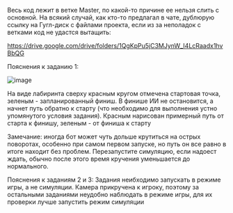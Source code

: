 Весь код лежит в ветке Master, по какой-то причине ее нельзя слить с основной.
На всякий случай, как кто-то предлагал в чате, дублюрую ссылку на Гугл-диск с файлами проекта, если из за неполадок с ветками код не удастся вытащить:

https://drive.google.com/drive/folders/1QgKpPu5jC3MJynW_I4LcRaadx1hvBbQG

Пояснения к заданию 1:

![image](https://github.com/user-attachments/assets/090877e1-a08b-4d5a-826d-cd5f03604c09)

На виде лабиринта сверху красным кругом отмечена стартовая точка, зеленым - запланированный финиш. В финише ИИ не остановится, а начнет путь обратно к старту (что необходимо для выполнения устно упомянутого условия задания). Красным нарисован примерный путь от старта к финишу, зеленым - от финиша к старту

Замечание: иногда бот может чуть дольше крутиться на острых поворотах, особенно при самом первом запуске, но путь он все равно в итоге находит без проблем. Перезапустите симуляцию, если надоест ждать, обычно после этого время кручения уменьшается до нормального.

Пояснения к заданиям 2 и 3: Задания неибходимо запускать в режиме игры, а не симуляции. Камера прикручена к игроку, поэтому за остальными заданиями неудобно наблюдать в режиме игры, для их проверки лучше запустить режим симуляции 

